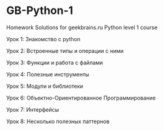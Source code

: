 # GB-Python-1
Homework Solutions for geekbrains.ru Python level 1 course

Урок 1: Знакомство с python

Урок 2: Встроенные типы и операции с ними

Урок 3: Функции и работа с файлами

Урок 4: Полезные инструменты

Урок 5: Модули и библиотеки

Урок 6: Объектно-Ориентированное Программирование

Урок 7: Интерфейсы

Урок 8: Несколько полезных паттернов
